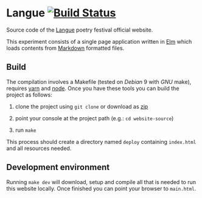 # Langue [![Build Status](https://travis-ci.org/langue-festival/langue-festival.github.io.svg?branch=master)](https://travis-ci.org/langue-festival/langue-festival.github.io)

Source code of the [Langue](http://www.languefestival.it) poetry festival official website.

This experiment consists of a single page application written in [Elm](http://elm-lang.org) which loads contents from [Markdown](https://daringfireball.net/projects/markdown) formatted files.

## Build

The compilation involves a Makefile (tested on *Debian* 9 with *GNU* make), requires [yarn](https://yarnpkg.com) and [node](https://nodejs.org).
Once you have these tools you can build the project as follows:

1. clone the project using `git clone` or download as [zip](https://github.com/langue-festival/website-source/archive/master.zip)

2. point your console at the project path (e.g.: `cd website-source`)

3. run `make`

This process should create a directory named `deploy` containing `index.html` and all resources needed.

## Development environment

Running `make dev` will download, setup and compile all that is needed to run this website locally. Once finished you can point your browser to `main.html`.
